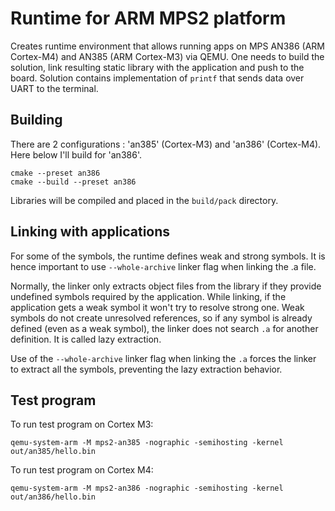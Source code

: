 # Runtime for ARM MPS2 platform

Creates runtime environment that allows running apps on MPS AN386 (ARM Cortex-M4) and AN385 (ARM Cortex-M3) via QEMU. One needs to build the solution, link resulting static library with the application and push to the board. Solution contains implementation of `printf` that sends data over UART to the terminal.

## Building

There are 2 configurations : 'an385' (Cortex-M3) and 'an386' (Cortex-M4). Here below I'll build for 'an386'.

```
cmake --preset an386
cmake --build --preset an386
```

Libraries will be compiled and placed in the ``build/pack`` directory.

## Linking with applications

For some of the symbols, the runtime defines weak and strong symbols. It is hence important to use ``--whole-archive`` linker flag when linking the .a file.

Normally, the linker only extracts object files from the library if they provide undefined symbols required by the application. While linking, if the application gets a weak symbol it won't try to resolve strong one. Weak symbols do not create unresolved references, so if any symbol is already defined (even as a weak symbol), the linker does not search ``.a`` for another definition. It is called lazy extraction.

Use of the ``--whole-archive`` linker flag when linking the ``.a`` forces the linker to extract all the symbols, preventing the lazy extraction behavior.

## Test program

To run test program on Cortex M3:
```
qemu-system-arm -M mps2-an385 -nographic -semihosting -kernel out/an385/hello.bin
```

To run test program on Cortex M4:
```
qemu-system-arm -M mps2-an386 -nographic -semihosting -kernel out/an386/hello.bin
```